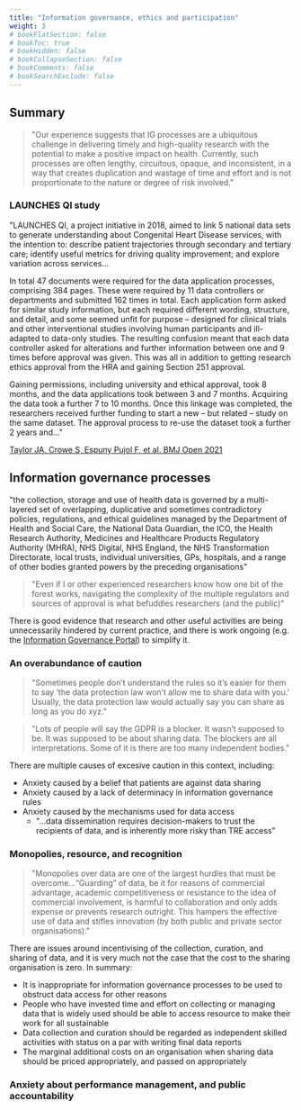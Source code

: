 ```yaml
---
title: "Information governance, ethics and participation"
weight: 3
# bookFlatSection: false
# bookToc: true
# bookHidden: false
# bookCollapseSection: false
# bookComments: false
# bookSearchExclude: false
---
```


## Summary

> "Our experience suggests that IG processes are a ubiquitous challenge in delivering timely and high-quality research with the potential to make a positive impact on health. Currently, such processes are often lengthy, circuitous, opaque, and inconsistent, in a way that creates duplication and wastage of time and effort and is not proportionate to the nature or degree of risk involved."

### LAUNCHES QI study

"LAUNCHES QI, a project initiative in 2018, aimed to link 5 national data sets to generate understanding about Congenital Heart Disease services, with the intention to: describe patient trajectories through secondary and tertiary care; identify useful metrics for driving quality improvement; and explore variation across services...

In total 47 documents were required for the data application processes, comprising 384 pages. These were required by 11 data controllers or departments and submitted 162 times in total. Each application form asked for similar study information, but each required different wording, structure, and detail, and some seemed unfit for purpose – designed for clinical trials and other interventional studies involving human participants and ill-adapted to data-only studies. The resulting confusion meant that each data controller asked for alterations and further information between one and 9 times before approval was given. This was all in addition to getting research ethics approval from the HRA and gaining Section 251 approval.

Gaining permissions, including university and ethical approval, took 8 months, and the data applications took between 3 and 7 months. Acquiring the data took a further 7 to 10 months. Once this linkage was completed, the researchers received further funding to start a new – but related – study on the same dataset. The approval process to re-use the dataset took a further 2 years and..."

[Taylor JA, Crowe S, Espuny Pujol F, et al. BMJ Open 2021](https://bmjopen.bmj.com/content/bmjopen/11/8/e047575.full.pdf)

## Information governance processes

"the collection, storage and use of health data is governed by a multi-layered set of overlapping, duplicative and sometimes contradictory policies, regulations, and ethical guidelines managed by the Department of Health and Social Care, the National Data Guardian, the ICO, the Health Research Authority, Medicines and Healthcare Products Regulatory Authority (MHRA), NHS Digital, NHS England, the NHS Transformation Directorate, local trusts, individual universities, GPs, hospitals, and a range of other bodies granted powers by the preceding organisations"

> "Even if I or other experienced researchers know how one bit of the forest works, navigating the complexity of the multiple regulators and sources of approval is what befuddles researchers (and the public)"

There is good evidence that research and other useful activities are being unnecessarily hindered by current practice, and there is work ongoing (e.g. the [Information Governance Portal](https://www.nhsx.nhs.uk/information-governance/guidance/)) to simplify it.

### An overabundance of caution

> "Sometimes people don’t understand the rules so it’s easier for them to say ‘the data protection law won’t allow me to share data with you.’ Usually, the data protection law would actually say you can share as long as you do xyz."

> "Lots of people will say the GDPR is a blocker. It wasn’t supposed to be. It was supposed to be about sharing data. The blockers are all interpretations. Some of it is there are too many independent bodies."

There are multiple causes of excesive caution in this context, including:

* Anxiety caused by a belief that patients are against data sharing
* Anxiety caused by a lack of determinacy in information governance rules
* Anxiety caused by the mechanisms used for data access
    * "...data dissemination requires decision-makers to trust the recipients of data, and is inherently more risky than TRE access"

### Monopolies, resource, and recognition

> "Monopolies over data are one of the largest hurdles that must be overcome…“Guarding” of data, be it for reasons of commercial advantage, academic competitiveness or resistance to the idea of commercial involvement, is harmful to collaboration and only adds expense or prevents research outright. This hampers the effective use of data and stifles innovation (by both public and private sector organisations)."

There are issues around incentivising of the collection, curation, and sharing of data, and it is very much not the case that the cost to the sharing organisation is zero. In summary:

* It is inappropriate for information governance processes to be used to obstruct data access for other reasons
* People who have invested time and effort on collecting or managing data that is widely used should be able to access resource to make their work for all sustainable
* Data collection and curation should be regarded as independent skilled activities with status on a par with writing final data reports
* The marginal additional costs on an organisation when sharing data should be priced appropriately, and passed on appropriately

### Anxiety about performance management, and public accountability

